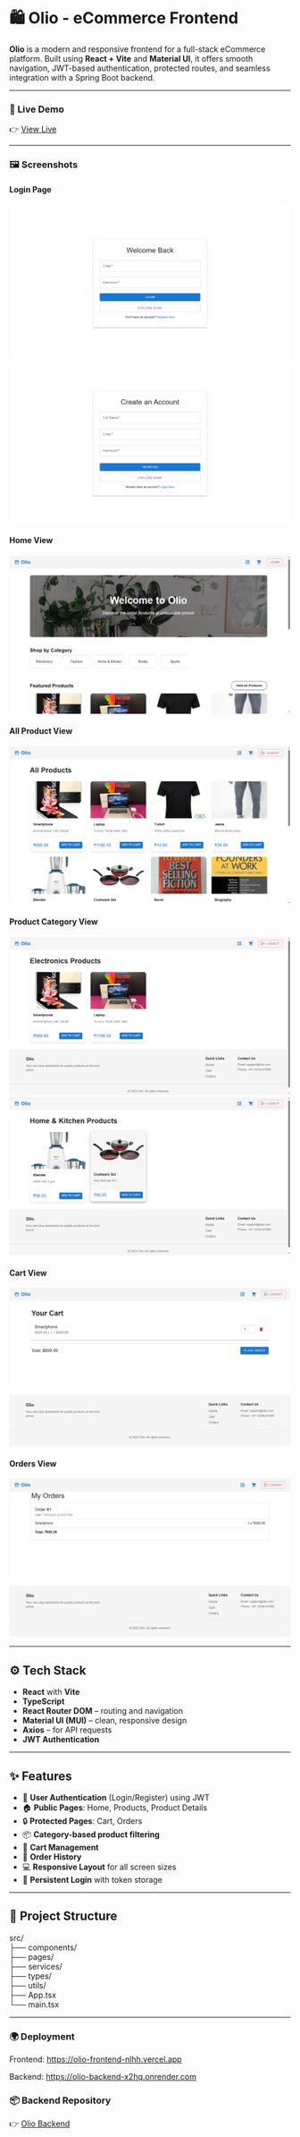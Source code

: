 # 🛍️ Olio - eCommerce Frontend

**Olio** is a modern and responsive frontend for a full-stack eCommerce platform. Built using **React + Vite** and **Material UI**, it offers smooth navigation, JWT-based authentication, protected routes, and seamless integration with a Spring Boot backend.

---

### 🚀 Live Demo

👉 [View Live](https://olio-frontend-nlhh.vercel.app/)  
<!-- 🔐 Admin login enabled (read-only view for public users) -->

---

### 🖼️ Screenshots

#### Login Page

![Login](screenshots/Login.png)
![Register](screenshots/Register.png)

#### Home View

![Home](screenshots/Home.png)

#### All Product View

![Product](screenshots/Products.png)

#### Product Category View

![Category](screenshots/Category1.png)
![Category](screenshots/Category2.png)

#### Cart View

![Orders](screenshots/Cart.png)

#### Orders View

![Orders](screenshots/Orders.png)

---

## ⚙️ Tech Stack

- **React** with **Vite**
- **TypeScript**
- **React Router DOM** – routing and navigation
- **Material UI (MUI)** – clean, responsive design
- **Axios** – for API requests
- **JWT Authentication**

---

## ✨ Features

- 🔐 **User Authentication** (Login/Register) using JWT
- 🏠 **Public Pages**: Home, Products, Product Details
- 🔒 **Protected Pages**: Cart, Orders
- 📦 **Category-based product filtering**
- 🛒 **Cart Management**
- 📜 **Order History**
- 💻 **Responsive Layout** for all screen sizes
- 🔁 **Persistent Login** with token storage

---

## 📁 Project Structure

src/  
├── components/  
├── pages/  
├── services/  
├── types/  
├── utils/  
├── App.tsx  
└── main.tsx

---

### 🌍 Deployment

Frontend: https://olio-frontend-nlhh.vercel.app

Backend: https://olio-backend-x2hq.onrender.com

### 📦 Backend Repository

👉 [Olio Backend](https://github.com/evoAB/olio-backend)